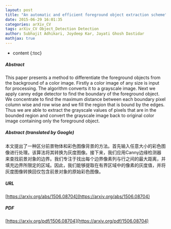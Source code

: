 ```yaml
---
layout: post
title: "An automatic and efficient foreground object extraction scheme"
date: 2015-06-29 16:01:35
categories: arXiv_CV
tags: arXiv_CV Object_Detection Detection
author: Subhajit Adhikari, Joydeep Kar, Jayati Ghosh Dastidar
mathjax: true
---
```


* content
{:toc}

##### Abstract
This paper presents a method to differentiate the foreground objects from the background of a color image. Firstly a color image of any size is input for processing. The algorithm converts it to a grayscale image. Next we apply canny edge detector to find the boundary of the foreground object. We concentrate to find the maximum distance between each boundary pixel column wise and row wise and we fill the region that is bound by the edges. Thus we are able to extract the grayscale values of pixels that are in the bounded region and convert the grayscale image back to original color image containing only the foreground object.

##### Abstract (translated by Google)
本文提出了一种区分前景物体和彩色图像背景的方法。首先输入任意大小的彩色图像进行处理。该算法将其转换为灰度图像。接下来，我们应用Canny边缘检测器来查找前景对象的边界。我们专注于找出每个边界像素列与行之间的最大距离，并填充边界所限定的区域。因此，我们能够提取在有界区域中的像素的灰度值，并将灰度图像转换回仅包含前景对象的原始彩色图像。

##### URL
[https://arxiv.org/abs/1506.08704](https://arxiv.org/abs/1506.08704)

##### PDF
[https://arxiv.org/pdf/1506.08704](https://arxiv.org/pdf/1506.08704)

